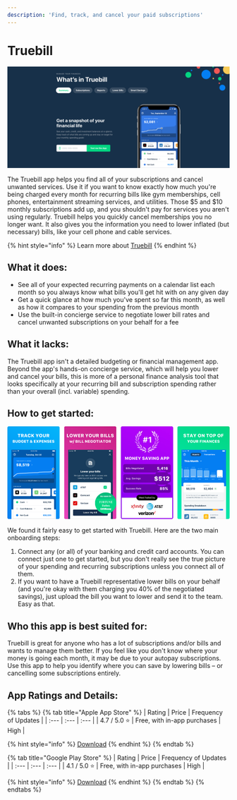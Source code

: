 ```yaml
---
description: 'Find, track, and cancel your paid subscriptions'
---
```


# Truebill

![Truebill Website](../.gitbook/assets/truebill-web.png)

The Truebill app helps you find all of your subscriptions and cancel unwanted services. Use it if you want to know exactly how much you're being charged every month for recurring bills like gym memberships, cell phones, entertainment streaming services, and utilities. Those $5 and $10 monthly subscriptions add up, and you shouldn't pay for services you aren't using regularly. Truebill helps you quickly cancel memberships you no longer want. It also gives you the information you need to lower inflated \(but necessary\) bills, like your cell phone and cable services.

{% hint style="info" %}
Learn more about [Truebill](https://www.truebill.com/)
{% endhint %}

## What it does:

* See all of your expected recurring payments on a calendar list each month so you always know what bills you'll get hit with on any given day
* Get a quick glance at how much you've spent so far this month, as well as how it compares to your spending from the previous month
* Use the built-in concierge service to negotiate lower bill rates and cancel unwanted subscriptions on your behalf for a fee

## What it lacks:

The Truebill app isn't a detailed budgeting or financial management app. Beyond the app's hands-on concierge service, which will help you lower and cancel your bills, this is more of a personal finance analysis tool that looks specifically at your recurring bill and subscription spending rather than your overall \(incl. variable\) spending.

## How to get started:

![Truebill App](../.gitbook/assets/truebill-app.png)

We found it fairly easy to get started with Truebill. Here are the two main onboarding steps:

1. Connect any \(or all\) of your banking and credit card accounts. You can connect just one to get started, but you don't really see the true picture of your spending and recurring subscriptions unless you connect all of them.
2. If you want to have a Truebill representative lower bills on your behalf \(and you're okay with them charging you 40% of the negotiated savings\), just upload the bill you want to lower and send it to the team. Easy as that.

## Who this app is best suited for:

Truebill is great for anyone who has a lot of subscriptions and/or bills and wants to manage them better. If you feel like you don't know where your money is going each month, it may be due to your autopay subscriptions. Use this app to help you identify where you can save by lowering bills – or cancelling some subscriptions entirely.

## App Ratings and Details:

{% tabs %}
{% tab title="Apple App Store" %}
| Rating | Price | Frequency of Updates |
| :--- | :--- | :--- |
| 4.7 / 5.0 ⭐ | Free, with in-app purchases | High |

{% hint style="info" %}
[Download](https://itunes.apple.com/us/app/truebill-budget-bill-tracker/id1130616675?mt=8)
{% endhint %}
{% endtab %}

{% tab title="Google Play Store" %}
| Rating | Price | Frequency of Updates |
| :--- | :--- | :--- |
| 4.1 / 5.0 ⭐ | Free, with in-app purchases | High |

{% hint style="info" %}
[Download](https://play.google.com/store/apps/details?id=com.truebill&hl=en_US)
{% endhint %}
{% endtab %}
{% endtabs %}

